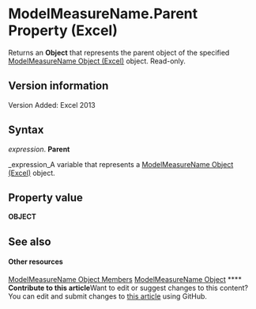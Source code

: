 
# ModelMeasureName.Parent Property (Excel)

Returns an  **Object** that represents the parent object of the specified [ModelMeasureName Object (Excel)](91151066-7217-d589-63c7-a21431671397.md) object. Read-only.


## Version information

Version Added: Excel 2013 


## Syntax

 _expression_. **Parent**

 _expression_A variable that represents a  [ModelMeasureName Object (Excel)](91151066-7217-d589-63c7-a21431671397.md) object.


## Property value

 **OBJECT**


## See also


#### Other resources


 [ModelMeasureName Object Members](64d9060d-6066-b06b-8cc5-f94efe591185.md)
 [ModelMeasureName Object](91151066-7217-d589-63c7-a21431671397.md)
****   **Contribute to this article**Want to edit or suggest changes to this content? You can edit and submit changes to  [this article](https://github.com/jhershey00/VBA_Excel_Test/OpenXMLCon/articles/5a34a9a9-607c-b859-48b6-07a492f95cea.md) using GitHub.

